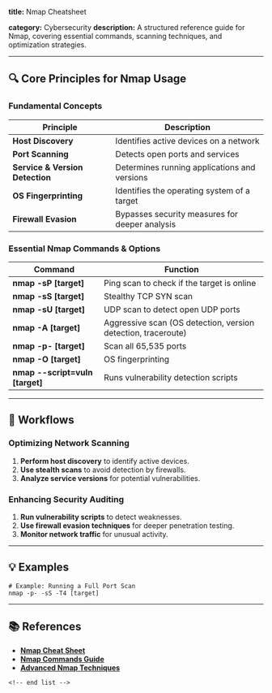 **title:** Nmap Cheatsheet

**category:** Cybersecurity
**description:** A structured reference guide for Nmap, covering essential commands, scanning techniques, and optimization strategies.

---

## 🔍 **Core Principles for Nmap Usage**

### **Fundamental Concepts**

| Principle                             | Description                                    |
| ------------------------------------- | ---------------------------------------------- |
| **Host Discovery**              | Identifies active devices on a network         |
| **Port Scanning**               | Detects open ports and services                |
| **Service & Version Detection** | Determines running applications and versions   |
| **OS Fingerprinting**           | Identifies the operating system of a target    |
| **Firewall Evasion**            | Bypasses security measures for deeper analysis |

### **Essential Nmap Commands & Options**

| Command                               | Function                                                      |
| ------------------------------------- | ------------------------------------------------------------- |
| **nmap -sP [target]**           | Ping scan to check if the target is online                    |
| **nmap -sS [target]**           | Stealthy TCP SYN scan                                         |
| **nmap -sU [target]**           | UDP scan to detect open UDP ports                             |
| **nmap -A [target]**            | Aggressive scan (OS detection, version detection, traceroute) |
| **nmap -p- [target]**           | Scan all 65,535 ports                                         |
| **nmap -O [target]**            | OS fingerprinting                                             |
| **nmap --script=vuln [target]** | Runs vulnerability detection scripts                          |

---

## 🔄 **Workflows**

### **Optimizing Network Scanning**

1. **Perform host discovery** to identify active devices.
2. **Use stealth scans** to avoid detection by firewalls.
3. **Analyze service versions** for potential vulnerabilities.

### **Enhancing Security Auditing**

1. **Run vulnerability scripts** to detect weaknesses.
2. **Use firewall evasion techniques** for deeper penetration testing.
3. **Monitor network traffic** for unusual activity.

---

## 💡 **Examples**

```plaintext
# Example: Running a Full Port Scan
nmap -p- -sS -T4 [target]  
```

---

## 📚 **References**

- **[Nmap Cheat Sheet](https://github.com/jasonniebauer/Nmap-Cheatsheet)**
- **[Nmap Commands Guide](https://www.geeksforgeeks.org/nmap-cheat-sheet/)**
- **[Advanced Nmap Techniques](https://www.codelivly.com/nmap-cheat-sheet/)**

```
<!-- end list -->
```
